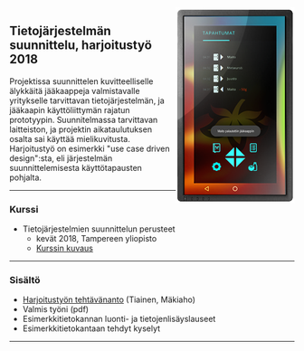 <img align="right" title="Project example" src="readme/display2min.png">

## Tietojärjestelmän suunnittelu, harjoitustyö 2018

Projektissa suunnittelen kuvitteelliselle älykkäitä jääkaappeja valmistavalle yritykselle tarvittavan tietojärjestelmän, ja jääkaapin käyttöliittymän rajatun prototyypin. Suunnitelmassa tarvittavan laitteiston, ja projektin aikataulutuksen osalta sai käyttää mielikuvitusta. Harjoitustyö on esimerkki "use case driven design":sta, eli järjestelmän suunnittelemisesta käyttötapausten pohjalta. 

-----

### Kurssi

- Tietojärjestelmien suunnittelun perusteet
  - kevät 2018, Tampereen yliopisto
  - [Kurssin kuvaus](https://www10.uta.fi/opas/opintojakso.htm?id=30352&lang=fi&lvv=2017&uiLang=fi)

-----

### Sisältö

- [Harjoitustyön tehtävänanto](tehtavananto-2018.pdf) (Tiainen, Mäkiaho)
- Valmis työni (pdf)
- Esimerkkitietokannan luonti- ja tietojenlisäyslauseet
- Esimerkkitietokantaan tehdyt kyselyt

-----
